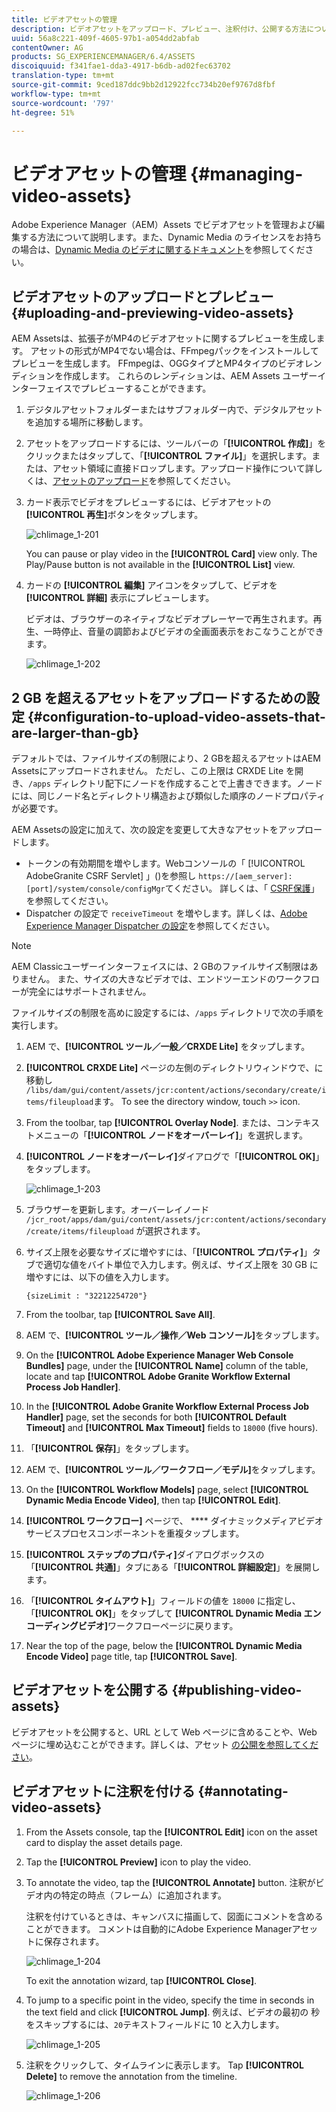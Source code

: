 ```yaml
---
title: ビデオアセットの管理
description: ビデオアセットをアップロード、プレビュー、注釈付け、公開する方法について説明します。
uuid: 56a8c221-409f-4605-97b1-a054dd2abfab
contentOwner: AG
products: SG_EXPERIENCEMANAGER/6.4/ASSETS
discoiquuid: f341fae1-dda3-4917-b6db-ad02fec63702
translation-type: tm+mt
source-git-commit: 9ced187ddc9bb2d12922fcc734b20ef9767d8fbf
workflow-type: tm+mt
source-wordcount: '797'
ht-degree: 51%

---
```



# ビデオアセットの管理 {#managing-video-assets}

Adobe Experience Manager（AEM）Assets でビデオアセットを管理および編集する方法について説明します。また、Dynamic Media のライセンスをお持ちの場合は、[Dynamic Media のビデオに関するドキュメント](video.md)を参照してください。

## ビデオアセットのアップロードとプレビュー {#uploading-and-previewing-video-assets}

AEM Assetsは、拡張子がMP4のビデオアセットに関するプレビューを生成します。 アセットの形式がMP4でない場合は、FFmpegパックをインストールしてプレビューを生成します。 FFmpegは、OGGタイプとMP4タイプのビデオレンディションを作成します。 これらのレンディションは、AEM Assets ユーザーインターフェイスでプレビューすることができます。

1. デジタルアセットフォルダーまたはサブフォルダー内で、デジタルアセットを追加する場所に移動します。
1. アセットをアップロードするには、ツールバーの「**[!UICONTROL 作成]**」をクリックまたはタップして、「**[!UICONTROL ファイル]**」を選択します。または、アセット領域に直接ドロップします。アップロード操作について詳しくは、[アセットのアップロード](managing-assets-touch-ui.md#uploading-assets)を参照してください。
1. カード表示でビデオをプレビューするには、ビデオアセットの&#x200B;**[!UICONTROL 再生]**&#x200B;ボタンをタップします。

   ![chlimage_1-201](assets/chlimage_1-201.png)

   You can pause or play video in the **[!UICONTROL Card]** view only. The Play/Pause button is not available in the **[!UICONTROL List]** view.

1. カードの **[!UICONTROL 編集]** アイコンをタップして、ビデオを **[!UICONTROL 詳細]** 表示にプレビューします。

   ビデオは、ブラウザーのネイティブなビデオプレーヤーで再生されます。再生、一時停止、音量の調節およびビデオの全画面表示をおこなうことができます。

   ![chlimage_1-202](assets/chlimage_1-202.png)

## 2 GB を超えるアセットをアップロードするための設定 {#configuration-to-upload-video-assets-that-are-larger-than-gb}

デフォルトでは、ファイルサイズの制限により、2 GBを超えるアセットはAEM Assetsにアップロードされません。 ただし、この上限は CRXDE Lite を開き、`/apps` ディレクトリ配下にノードを作成することで上書きできます。ノードには、同じノード名とディレクトリ構造および類似した順序のノードプロパティが必要です。

AEM Assetsの設定に加えて、次の設定を変更して大きなアセットをアップロードします。

* トークンの有効期間を増やします。Webコンソールの「 [!UICONTROL AdobeGranite CSRF Servlet] 」()を参照し `https://[aem_server]:[port]/system/console/configMgr`てください。 詳しくは、「 [CSRF保護](/help/sites-developing/csrf-protection.md)」を参照してください。
* Dispatcher の設定で `receiveTimeout` を増やします。詳しくは、[Adobe Experience Manager Dispatcher の設定](https://docs.adobe.com/content/help/ja-JP/experience-manager-dispatcher/using/configuring/dispatcher-configuration.html#renders-options)を参照してください。

>[!NOTE]
>
>AEM Classicユーザーインターフェイスには、2 GBのファイルサイズ制限はありません。 また、サイズの大きなビデオでは、エンドツーエンドのワークフローが完全にはサポートされません。

ファイルサイズの制限を高めに設定するには、`/apps` ディレクトリで次の手順を実行します。

1. AEM で、**[!UICONTROL ツール／一般／CRXDE Lite]** をタップします。
1. **[!UICONTROL CRXDE Lite]** ページの左側のディレクトリウィンドウで、に移動し `/libs/dam/gui/content/assets/jcr:content/actions/secondary/create/items/fileupload`ます。 To see the directory window, touch `>>` icon.
1. From the toolbar, tap **[!UICONTROL Overlay Node]**. または、コンテキストメニューの「**[!UICONTROL ノードをオーバーレイ]**」を選択します。
1. **[!UICONTROL ノードをオーバーレイ]**&#x200B;ダイアログで「**[!UICONTROL OK]**」をタップします。

   ![chlimage_1-203](assets/chlimage_1-203.png)

1. ブラウザーを更新します。オーバーレイノード `/jcr_root/apps/dam/gui/content/assets/jcr:content/actions/secondary/create/items/fileupload` が選択されます。
1. サイズ上限を必要なサイズに増やすには、「**[!UICONTROL プロパティ]**」タブで適切な値をバイト単位で入力します。例えば、サイズ上限を 30 GB に増やすには、以下の値を入力します。

   `{sizeLimit : "32212254720"}`

1. From the toolbar, tap **[!UICONTROL Save All]**.
1. AEM で、**[!UICONTROL ツール／操作／Web コンソール]**&#x200B;をタップします。
1. On the **[!UICONTROL Adobe Experience Manager Web Console Bundles]** page, under the **[!UICONTROL Name]** column of the table, locate and tap **[!UICONTROL Adobe Granite Workflow External Process Job Handler]**.
1. In the **[!UICONTROL Adobe Granite Workflow External Process Job Handler]** page, set the seconds for both **[!UICONTROL Default Timeout]** and **[!UICONTROL Max Timeout]** fields to `18000` (five hours).
1. 「**[!UICONTROL 保存]**」をタップします。
1. AEM で、**[!UICONTROL ツール／ワークフロー／モデル]**&#x200B;をタップします。
1. On the **[!UICONTROL Workflow Models]** page, select **[!UICONTROL Dynamic Media Encode Video]**, then tap **[!UICONTROL Edit]**.
1. **[!UICONTROL ワークフロー]** ページで、 **** ダイナミックメディアビデオサービスプロセスコンポーネントを重複タップします。
1. **[!UICONTROL ステップのプロパティ]**&#x200B;ダイアログボックスの「**[!UICONTROL 共通]**」タブにある「**[!UICONTROL 詳細設定]**」を展開します。
1. 「**[!UICONTROL タイムアウト]**」フィールドの値を `18000` に指定し、「**[!UICONTROL OK]**」をタップして **[!UICONTROL Dynamic Media エンコーディングビデオ]**&#x200B;ワークフローページに戻ります。
1. Near the top of the page, below the **[!UICONTROL Dynamic Media Encode Video]** page title, tap **[!UICONTROL Save]**.

## ビデオアセットを公開する {#publishing-video-assets}

ビデオアセットを公開すると、URL として Web ページに含めることや、Web ページに埋め込むことができます。詳しくは、アセット [の公開を参照してください](publishing-dynamicmedia-assets.md)。

## ビデオアセットに注釈を付ける {#annotating-video-assets}

1. From the Assets console, tap the **[!UICONTROL Edit]** icon on the asset card to display the asset details page.
1. Tap the **[!UICONTROL Preview]** icon to play the video.
1. To annotate the video, tap the **[!UICONTROL Annotate]** button. 注釈がビデオ内の特定の時点（フレーム）に追加されます。

   注釈を付けているときは、キャンバスに描画して、図面にコメントを含めることができます。 コメントは自動的にAdobe Experience Managerアセットに保存されます。

   ![chlimage_1-204](assets/chlimage_1-204.png)

   To exit the annotation wizard, tap **[!UICONTROL Close]**.

1. To jump to a specific point in the video, specify the time in seconds in the text field and click **[!UICONTROL Jump]**. 例えば、ビデオの最初の 秒をスキップするには、`20`テキストフィールドに 10 と入力します。

   ![chlimage_1-205](assets/chlimage_1-205.png)

1. 注釈をクリックして、タイムラインに表示します。 Tap **[!UICONTROL Delete]** to remove the annotation from the timeline.

   ![chlimage_1-206](assets/chlimage_1-206.png)
